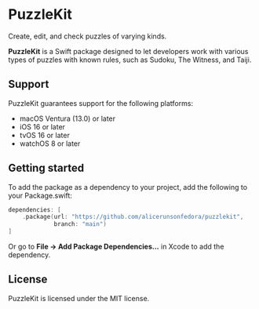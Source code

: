 # PuzzleKit

Create, edit, and check puzzles of varying kinds.

**PuzzleKit** is a Swift package designed to let developers work with various types of puzzles with known rules, such
as Sudoku, The Witness, and Taiji.

## Support

PuzzleKit guarantees support for the following platforms:

- macOS Ventura (13.0) or later
- iOS 16 or later
- tvOS 16 or later
- watchOS 8 or later

## Getting started

To add the package as a dependency to your project, add the following to your Package.swift:

<!-- TODO: Point this to a stable release soon. -->

```swift
dependencies: [
    .package(url: "https://github.com/alicerunsonfedora/puzzlekit",
             branch: "main")
]
```

Or go to **File -> Add Package Dependencies...** in Xcode to add the dependency.

## License

PuzzleKit is licensed under the MIT license.
